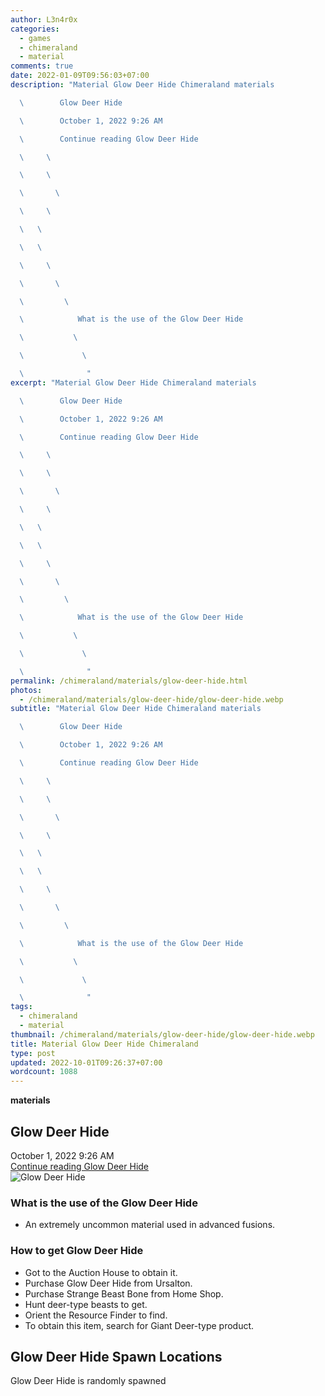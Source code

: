 ```yaml
---
author: L3n4r0x
categories:
  - games
  - chimeraland
  - material
comments: true
date: 2022-01-09T09:56:03+07:00
description: "Material Glow Deer Hide Chimeraland materials

  \        Glow Deer Hide

  \        October 1, 2022 9:26 AM

  \        Continue reading Glow Deer Hide

  \     \ 

  \     \ 

  \       \ 

  \     \ 

  \   \ 

  \   \ 

  \     \ 

  \       \ 

  \         \ 

  \            What is the use of the Glow Deer Hide

  \           \ 

  \             \ 

  \              "
excerpt: "Material Glow Deer Hide Chimeraland materials

  \        Glow Deer Hide

  \        October 1, 2022 9:26 AM

  \        Continue reading Glow Deer Hide

  \     \ 

  \     \ 

  \       \ 

  \     \ 

  \   \ 

  \   \ 

  \     \ 

  \       \ 

  \         \ 

  \            What is the use of the Glow Deer Hide

  \           \ 

  \             \ 

  \              "
permalink: /chimeraland/materials/glow-deer-hide.html
photos:
  - /chimeraland/materials/glow-deer-hide/glow-deer-hide.webp
subtitle: "Material Glow Deer Hide Chimeraland materials

  \        Glow Deer Hide

  \        October 1, 2022 9:26 AM

  \        Continue reading Glow Deer Hide

  \     \ 

  \     \ 

  \       \ 

  \     \ 

  \   \ 

  \   \ 

  \     \ 

  \       \ 

  \         \ 

  \            What is the use of the Glow Deer Hide

  \           \ 

  \             \ 

  \              "
tags:
  - chimeraland
  - material
thumbnail: /chimeraland/materials/glow-deer-hide/glow-deer-hide.webp
title: Material Glow Deer Hide Chimeraland
type: post
updated: 2022-10-01T09:26:37+07:00
wordcount: 1088
---
```


<link
  rel="stylesheet"
  href="https://rawcdn.githack.com/dimaslanjaka/Web-Manajemen/870a349/css/bootstrap-5-3-0-alpha3-wrapper.css"
/>
<section id="bootstrap-wrapper">
  <div data-bs-theme="dark">
    <div
      class="row g-0 border rounded overflow-hidden flex-md-row mb-4 shadow-sm position-relative bg-dark text-light"
    >
      <div class="col p-4 d-flex flex-column position-static">
        <strong class="d-inline-block mb-2 text-success">materials</strong>
        <h2 class="mb-0">Glow Deer Hide</h2>
        <div class="mb-1 text-muted">October 1, 2022 9:26 AM</div>
        <a
          href="/chimeraland/materials/glow-deer-hide.html"
          class="stretched-link d-none text-primary"
          >Continue reading Glow Deer Hide</a
        >
      </div>
      <div class="col-auto d-none d-md-block d-lg-block">
        <img
          src="https://www.webmanajemen.com/chimeraland/materials/glow-deer-hide/glow-deer-hide.webp"
          alt="Glow Deer Hide"
        />
      </div>
    </div>
    <div class="row">
      <div class="col-lg-6 col-12 mb-2">
        <div class="card">
          <div class="card-body">
            <h3 class="card-title">What is the use of the Glow Deer Hide</h3>
            <div class="card-text">
              <ul>
                <li>
                  An extremely uncommon material used in advanced fusions.
                </li>
              </ul>
            </div>
          </div>
        </div>
      </div>
      <div class="col-lg-6 col-12 mb-2">
        <div class="card">
          <div class="card-body">
            <h3 class="card-title">How to get Glow Deer Hide</h3>
            <div class="card-text">
              <ul>
                <li>Got to the Auction House to obtain it.</li>
                <li>Purchase Glow Deer Hide from Ursalton.</li>
                <li>Purchase Strange Beast Bone from Home Shop.</li>
                <li>Hunt deer-type beasts to get.</li>
                <li>Orient the Resource Finder to find.</li>
                <li>
                  To obtain this item, search for Giant Deer-type product.
                </li>
              </ul>
            </div>
          </div>
        </div>
      </div>
      <div class="col-12 mb-2">
        <h2>Glow Deer Hide Spawn Locations</h2>
        <p>Glow Deer Hide is randomly spawned</p>
      </div>
    </div>
  </div>
</section>